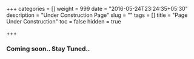 +++
categories = []
weight = 999
date = "2016-05-24T23:24:35+05:30"
description = "Under Construction Page"
slug = ""
tags = []
title = "Page Under Construction"
toc = false
hidden = true

+++

### Coming soon.. Stay Tuned..

